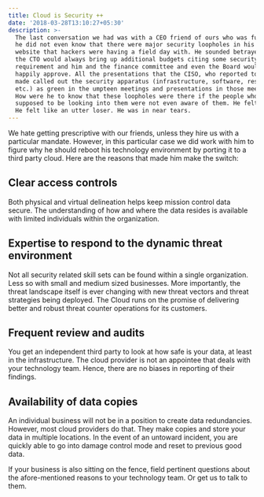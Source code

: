 ```yaml
---
title: Cloud is Security ++
date: '2018-03-28T13:10:27+05:30'
description: >-
  The last conversation we had was with a CEO friend of ours who was fuming that
  he did not even know that there were major security loopholes in his ecommerce
  website that hackers were having a field day with. He sounded betrayed that
  the CTO would always bring up additional budgets citing some security related
  requirement and him and the finance committee and even the Board would most
  happily approve. All the presentations that the CISO, who reported to the CTO,
  made called out the security apparatus (infrastructure, software, resources
  etc.) as green in the umpteen meetings and presentations in those meetings.
  How were he to know that these loopholes were there if the people who were
  supposed to be looking into them were not even aware of them. He felt cheated.
  He felt like an utter loser. He was in near tears.
---
```

We hate getting prescriptive with our friends, unless they hire us with a particular mandate. However, in this particular case we did work with him to figure why he should reboot his technology environment by porting it to a third party cloud. Here are the reasons that made him make the switch: 



## Clear access controls

 Both physical and virtual delineation helps keep mission control data secure. The understanding of how and where the data resides is available with limited individuals within the organization. 

## Expertise to respond to the dynamic threat environment

 Not all security related skill sets can be found within a single organization. Less so with small and medium sized businesses. More importantly, the threat landscape itself is ever changing with new threat vectors and threat strategies being deployed. The Cloud runs on the promise of delivering better and robust threat counter operations for its customers. 

## Frequent review and audits

You get an independent third party to look at how safe is your data, at least in the infrastructure. The cloud provider is not an appointee that deals with your technology team. Hence, there are no biases in reporting of their findings. 

## Availability of data copies

An individual business will not be in a position to create data redundancies. However, most cloud providers do that. They make copies and store your data in multiple locations. In the event of an untoward incident, you are quickly able to go into damage control mode and reset to previous good data.

If your business is also sitting on the fence, field pertinent questions about the afore-mentioned reasons to your technology team.  Or get us to talk to them.
